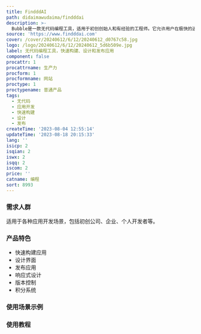 ```yaml
---
title: FindddAI
path: didaimawudaima/findddai
description: >-
  Bubble是一款无代码编程工具，适用于初创创始人和有经验的工程师。它允许用户在极快的速度下构建、设计和发布应用，无需编写代码。Bubble提供了响应式设计、版本控制、积分系统等功能。定价根据用户的需求和规模而定。
source: 'https://www.findddai.com'
cover: /cover/20240612/6/12/20240612_d0767c58.jpg
logo: /logo/20240612/6/12/20240612_5d6b509e.jpg
label: 无代码编程工具，快速构建、设计和发布应用
component: false
procattr: 1
procattrname: 生产力
procform: 1
procformname: 网站
proctype: 1
proctypename: 普通产品
tags:
  - 无代码
  - 应用开发
  - 快速构建
  - 设计
  - 发布
createTime: '2023-08-04 12:55:14'
updateTime: '2023-08-18 20:15:33'
lang: ''
isicp: 2
isqian: 2
iswx: 2
isqq: 2
iscom: 2
price: ''
catname: 编程
sort: 8993
---
```




### 需求人群
适用于各种应用开发场景，包括初创公司、企业、个人开发者等。

### 产品特色
- 快速构建应用
- 设计界面
- 发布应用
- 响应式设计
- 版本控制
- 积分系统

### 使用场景示例


### 使用教程


  
